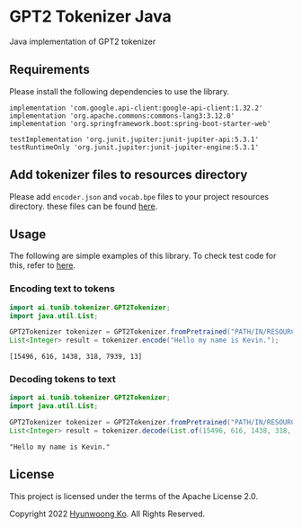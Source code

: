 # GPT2 Tokenizer Java
Java implementation of GPT2 tokenizer

## Requirements
Please install the following dependencies to use the library.

```
implementation 'com.google.api-client:google-api-client:1.32.2'
implementation 'org.apache.commons:commons-lang3:3.12.0'
implementation 'org.springframework.boot:spring-boot-starter-web'

testImplementation 'org.junit.jupiter:junit-jupiter-api:5.3.1'
testRuntimeOnly 'org.junit.jupiter:junit-jupiter-engine:5.3.1'
```

## Add tokenizer files to resources directory
Please add `encoder.json` and `vocab.bpe` files to your project resources directory.
these files can be found [here](https://github.com/hyunwoongko/gpt2-tokenizer-java/tree/master/src/main/resources/tokenizers/gpt2).

## Usage
The following are simple examples of this library.
To check test code for this, refer to [here](https://github.com/hyunwoongko/gpt2-tokenizer-java/blob/master/src/test/java/ai/tunib/tokenizer/GPT2TokenizerTest.java).

### Encoding text to tokens
```java
import ai.tunib.tokenizer.GPT2Tokenizer;
import java.util.List;

GPT2Tokenizer tokenizer = GPT2Tokenizer.fromPretrained("PATH/IN/RESOURCES");
List<Integer> result = tokenizer.encode("Hello my name is Kevin.");
```
```
[15496, 616, 1438, 318, 7939, 13]
```

### Decoding tokens to text
```java
import ai.tunib.tokenizer.GPT2Tokenizer;
import java.util.List;

GPT2Tokenizer tokenizer = GPT2Tokenizer.fromPretrained("PATH/IN/RESOURCES");
List<Integer> result = tokenizer.decode(List.of(15496, 616, 1438, 318, 7939, 13));
```
```
"Hello my name is Kevin."
```

## License

This project is licensed under the terms of the Apache License 2.0.

Copyright 2022 [Hyunwoong Ko](https://github.com/hyunwoongko). All Rights Reserved.
